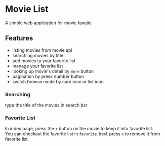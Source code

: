 # Movie List
A simple web application for movie fanatic

## Features
- listing movies from movie api
- searching movies by title
- add movies to your favorite list
- manage your favorite list
- looking up movie's detail by `more` button
- pagination by press number button  
- switch browse mode by card icon or list icon

### Searching
type the title of the movies in search bar
### Favorite List
In index page, press the `+` button on the movie to keep it into favorite list.
You can checkout the favorite list in `favorite.html`
press `x` to remove it from favorite list